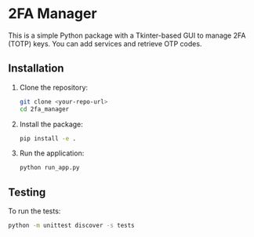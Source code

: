 # 2FA Manager

This is a simple Python package with a Tkinter-based GUI to manage 2FA (TOTP) keys. You can add services and retrieve OTP codes.

## Installation

1. Clone the repository:
   ```bash
   git clone <your-repo-url>
   cd 2fa_manager
   ```

2. Install the package:
   ```bash
   pip install -e .
   ```

3. Run the application:
   ```bash
   python run_app.py
   ```

## Testing

To run the tests:
```bash
python -m unittest discover -s tests
```
